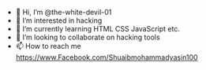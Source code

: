 - 👋 Hi, I’m @the-white-devil-01
- 👀 I’m interested in hacking 
- 🌱 I’m currently learning HTML CSS JavaScript etc.
- 💞️ I’m looking to collaborate on hacking tools 
- 📫 How to reach me https://www.Facebook.com/Shuaibmohammadyasin100


<!---
the-white-devil-01/the-white-devil-01 is a ✨ special ✨ repository because its `README.md` (this file) appears on your GitHub profile.
You can click the Preview link to take a look at your changes.
--->
